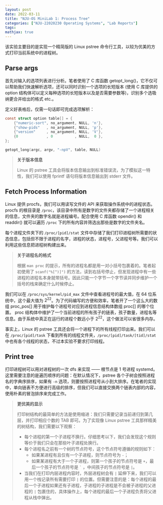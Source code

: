 ```yaml
---
layout: post
date: 2022-03-11
title: "NJU-OS MiniLab 1: Process Tree"
categories: ["NJU-22020230 Operating Systems", "Lab Reports"]
tags: 
mathjax: true
---
```


该实验主要目的是实现一个精简版的 Linux pstree 命令行工具，以较为优美的方式打印当前系统中的进程树。

<!-- more -->

## Parse args

首先对输入的选项列表进行分析。笔者使用了 C 库函数 getopt_long()，它不仅可以帮助我们快速解析选项，还可以同时识别一个选项的长短版本 (使用 C 库提供的 option 结构体可以定义每种选项的长短版本以及是否需要参数等)，识别多个选吸纳更合并给出的格式 etc.。

定义好表格后，仅需一句话即可完成选项解析：

```c
const struct option table[] = {
    {"numeric-sort", no_argument, NULL, 'n'},
    {"show-pids"   , no_argument, NULL, 'p'},
    {"version"     , no_argument, NULL, 'V'},
    {0             , 0          , NULL,  0 },
};

getopt_long(argc, argv, "-npV", table, NULL)
```

> **关于版本信息**
>
> Linux 的 pstree 工具会将版本信息输出到标准错误流，为了模拟这一特性，我们可以使用 fprintf 语句将版本信息输出到 stderr 文件。

## Fetch Process Information

Linux 提供 procfs，我们可以用读写文件的 API 来获取操作系统中的进程状态。procfs 的根目录是 `/proc`，该目录中所有是数字的文件夹都存储了一个进程相关的信息，文件夹的数字名就是进程编号。配合使用 C 库函数 opendir() 和 readdir() 就可以遍历 `/proc` 下的所有内容并筛选出那些是数字的文件夹名。

每个进程文件夹下的 `/proc/[pid]/stat` 文件中存储了我们打印进程树所需要的状态信息，包括但不限于进程的名字，进程的状态，进程号，父进程号等。我们可以利用这些信息把进程树构建出来。

> **关于进程名的格式**
>
> 根据 `man proc` 的提示，所有的进程名都是用一对小括号包裹着的。笔者起初使用了 `scanf("%[^)]")` 的方法，读到右括号停止，但发现进程中有一些进程的进程名本身就带括号。因此只能一个字节一个字节读并同步维护一个括号的栈来确定什么时候停止。

我们可以在 `/proc/sys/kernel/pid_max` 文件中查看进程号的最大值，在 64 位系统中，这个最大值为 $2^{22}$。为了代码编写的方便和效率，笔者开了一个这么大的数组 proc_pos[] 用于维护每个进程号对应到进程信息结构体数组 proc[] 的哪个位置。 proc 结构体中维护了一个当前进程的所有孩子的链表，孩子数量，进程名等信息。由于系统中真正在运行的进程个数远小于 $2^{22}$，这个做法可以省很多内存。

事实上，Linux 的 pstree 工具还会将一个进程下的所有线程打印出来。我们可以在 `/proc/[pid]/task` 下看到所有的线程文件夹，`/proc/[pid]/task/[tid]/stat` 中也有各个线程的状态，不过本实验不要求打印线程。

## Print tree

打印进程树可以用对进程树的一次 dfs 来实现 —— 根节点是 1 号进程 systemd。这里需要注意的是遍历顺序的问题：在默认情况下，pstree 各个子树会按照进程名的字典序排序，如果有 `-n` 选项，则要按照进程号从小到大排序。在笔者的实现中，单向链表不方便进行高级的排序，但我们可以直接交换两个链表内部的内容，使用朴素的冒泡排序来完成工作。

> **更优美的显示**
>
> 打印树结构的最简单的方法是使用缩进：我们只需要记录当前递归到第几层，并打印相应个数的 TAB 即可。为了实现像 Linux pstree 工具那样精美的树结构，我们需要以下观察：
>
> * 每个进程的第一个子进程不换行。仔细思考以下，我们会发现这个规则等价于我们只会在那些叶子进程处换行。
> * 每个进程名之前有一个树的节点符号，这个节点符号遵循的规则如下：
>     * 如果某进程有且仅有一个子进程，则节点符号为 `-`；
>     * 如果某进程有大于一个子进程，则第一个孩子的节点符号是 `+`，最后一个孩子的节点符号是 <code>&#96;</code> ，中间孩子的节点符号是 `|`。
> * 当我们在打印内层进程内容时，外层进程树会有 `|` 延伸下来，我们可以用一个栈记录所有需要打印 `|` 的位置。但需要注意的是：每个进程的最后一个子进程如果还有子进程，子进程的子进程是不会被子进程的父进程的 `|` 包裹住的，具体操作上，每个进程的最后一个子进程负责将父进程从栈中弹出。

